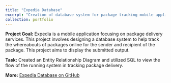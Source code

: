 ```yaml
---
title: "Expedia Database"
excerpt: "Creation of database system for package tracking mobile application using SQL<br><br><img src='/images/pf7.jpg' style='width:400px; height: 250px'><img src='/images/pf7.1.jpg' style='width:400px; height: 250px'>"
collection: portfolio
---
```


**Project Goal:** Expedia is a mobile application focusing on package delivery services. This project involves designing a database system to help track the whereabouts of packages online for the sender and recipient of the package. This project aims to display the submitted output. 

**Task:** Created an Entity Relationship Diagram and utilized SQL to view the flow of the running system in tracking package delivery.

**More:** [Expedia Database on GitHub](https://github.com/antonettekelly/Expedia-Database)
